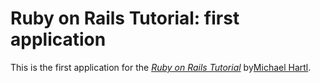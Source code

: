 # Ruby on Rails Tutorial: first application

This is the first application for the
[*Ruby on Rails Tutorial*](http://railstutorial.org/)
by[Michael Hartl](http://michaelhartl.com).